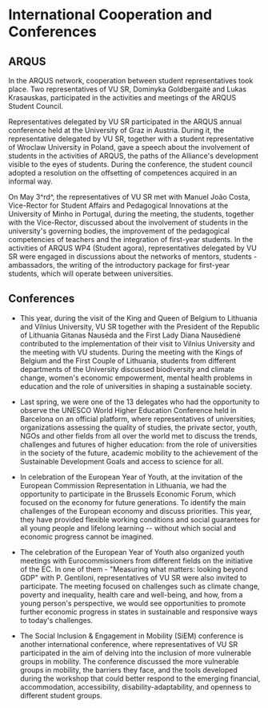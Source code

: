 # International Cooperation and Conferences

## ARQUS

In the ARQUS network, cooperation between student representatives took
place. Two representatives of VU SR, Dominyka Goldbergaitė and Lukas
Krasauskas, participated in the activities and meetings of the ARQUS
Student Council.

Representatives delegated by VU SR participated in the ARQUS annual
conference held at the University of Graz in Austria. During it, the
representative delegated by VU SR, together with a student
representative of Wroclaw University in Poland, gave a speech about the
involvement of students in the activities of ARQUS, the paths of the
Alliance\'s development visible to the eyes of students. During the
conference, the student council adopted a resolution on the offsetting
of competences acquired in an informal way.

On May 3^rd^, the representatives of VU SR met with Manuel João Costa,
Vice-Rector for Student Affairs and Pedagogical Innovations at the
University of Minho in Portugal, during the meeting, the students,
together with the Vice-Rector, discussed about the involvement of
students in the university\'s governing bodies, the improvement of the
pedagogical competencies of teachers and the integration of first-year
students. In the activities of ARQUS WP4 (Student agora),
representatives delegated by VU SR were engaged in discussions about the
networks of mentors, students - ambassadors, the writing of the
introductory package for first-year students, which will operate between
universities.

## Conferences

- This year, during the visit of the King and Queen of Belgium to
Lithuania and Vilnius University, VU SR together with the President of
the Republic of Lithuania Gitanas Nausėda and the First Lady Diana
Nausėdienė contributed to the implementation of their visit to Vilnius
University and the meeting with VU students. During the meeting with the
Kings of Belgium and the First Couple of Lithuania, students from
different departments of the University discussed biodiversity and
climate change, women\'s economic empowerment, mental health problems in
education and the role of universities in shaping a sustainable society.

- Last spring, we were one of the 13 delegates who had the opportunity
to observe the UNESCO World Higher Education Conference held in
Barcelona on an official platform, where representatives of
universities, organizations assessing the quality of studies, the
private sector, youth, NGOs and other fields from all over the world met
to discuss the trends, challenges and futures of higher education: from
the role of universities in the society of the future, academic mobility
to the achievement of the Sustainable Development Goals and access to
science for all.

- In celebration of the European Year of Youth, at the invitation of
the European Commission Representation in Lithuania, we had the
opportunity to participate in the Brussels Economic Forum, which focused
on the economy for future generations. To identify the main challenges
of the European economy and discuss priorities. This year, they have
provided flexible working conditions and social guarantees for all young
people and lifelong learning -- without which social and economic
progress cannot be imagined.

- The celebration of the European Year of Youth also organized youth
meetings with Eurocommissioners from different fields on the initiative
of the EC. In one of them - \"Measuring what matters: looking beyond
GDP\" with P. Gentiloni, representatives of VU SR were also invited to
participate. The meeting focused on challenges such as climate change,
poverty and inequality, health care and well-being, and how, from a
young person\'s perspective, we would see opportunities to promote
further economic progress in states in sustainable and responsive ways
to today\'s challenges.

- The Social Inclusion & Engagement in Mobility (SiEM) conference is
another international conference, where representatives of VU SR
participated in the aim of delving into the inclusion of more vulnerable
groups in mobility. The conference discussed the more vulnerable groups
in mobility, the barriers they face, and the tools developed during the
workshop that could better respond to the emerging financial,
accommodation, accessibility, disability-adaptability, and openness to
different student groups.
